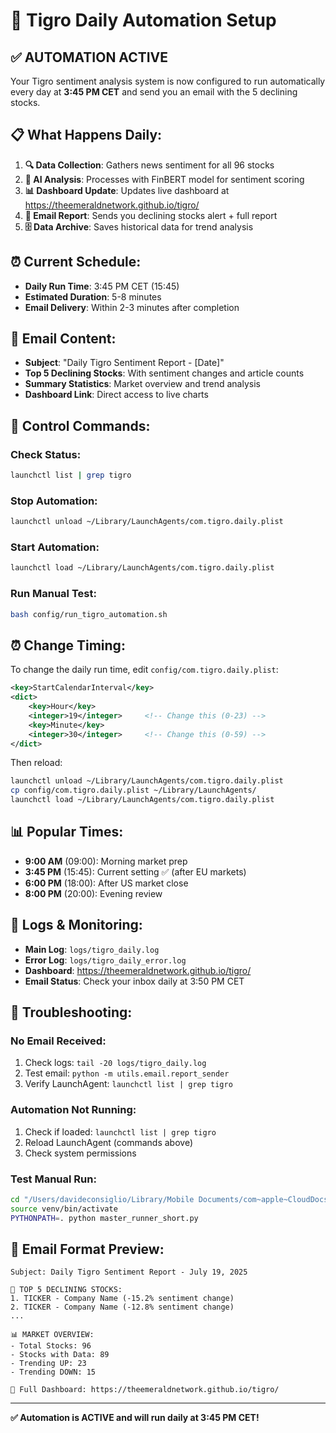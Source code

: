 # 🤖 Tigro Daily Automation Setup

## ✅ **AUTOMATION ACTIVE**

Your Tigro sentiment analysis system is now configured to run automatically every day at **3:45 PM CET** and send you an email with the 5 declining stocks.

## 📋 **What Happens Daily:**

1. **🔍 Data Collection**: Gathers news sentiment for all 96 stocks
2. **🧠 AI Analysis**: Processes with FinBERT model for sentiment scoring  
3. **📊 Dashboard Update**: Updates live dashboard at https://theemeraldnetwork.github.io/tigro/
4. **📧 Email Report**: Sends you declining stocks alert + full report
5. **🗄️ Data Archive**: Saves historical data for trend analysis

## ⏰ **Current Schedule:**
- **Daily Run Time**: 3:45 PM CET (15:45)
- **Estimated Duration**: 5-8 minutes
- **Email Delivery**: Within 2-3 minutes after completion

## 📧 **Email Content:**
- **Subject**: "Daily Tigro Sentiment Report - [Date]"
- **Top 5 Declining Stocks**: With sentiment changes and article counts
- **Summary Statistics**: Market overview and trend analysis
- **Dashboard Link**: Direct access to live charts

## 🔧 **Control Commands:**

### **Check Status:**
```bash
launchctl list | grep tigro
```

### **Stop Automation:**
```bash
launchctl unload ~/Library/LaunchAgents/com.tigro.daily.plist
```

### **Start Automation:**
```bash
launchctl load ~/Library/LaunchAgents/com.tigro.daily.plist
```

### **Run Manual Test:**
```bash
bash config/run_tigro_automation.sh
```

## ⏰ **Change Timing:**

To change the daily run time, edit `config/com.tigro.daily.plist`:

```xml
<key>StartCalendarInterval</key>
<dict>
    <key>Hour</key>
    <integer>19</integer>     <!-- Change this (0-23) -->
    <key>Minute</key>
    <integer>30</integer>     <!-- Change this (0-59) -->
</dict>
```

Then reload:
```bash
launchctl unload ~/Library/LaunchAgents/com.tigro.daily.plist
cp config/com.tigro.daily.plist ~/Library/LaunchAgents/
launchctl load ~/Library/LaunchAgents/com.tigro.daily.plist
```

## 📊 **Popular Times:**
- **9:00 AM** (09:00): Morning market prep
- **3:45 PM** (15:45): Current setting ✅ (after EU markets)
- **6:00 PM** (18:00): After US market close  
- **8:00 PM** (20:00): Evening review

## 📝 **Logs & Monitoring:**
- **Main Log**: `logs/tigro_daily.log`
- **Error Log**: `logs/tigro_daily_error.log`
- **Dashboard**: https://theemeraldnetwork.github.io/tigro/
- **Email Status**: Check your inbox daily at 3:50 PM CET

## 🚨 **Troubleshooting:**

### **No Email Received:**
1. Check logs: `tail -20 logs/tigro_daily.log`
2. Test email: `python -m utils.email.report_sender`
3. Verify LaunchAgent: `launchctl list | grep tigro`

### **Automation Not Running:**
1. Check if loaded: `launchctl list | grep tigro`
2. Reload LaunchAgent (commands above)
3. Check system permissions

### **Test Manual Run:**
```bash
cd "/Users/davideconsiglio/Library/Mobile Documents/com~apple~CloudDocs/portfolio_tracker/sentiment_analysis"
source venv/bin/activate
PYTHONPATH=. python master_runner_short.py
```

## 📧 **Email Format Preview:**

```
Subject: Daily Tigro Sentiment Report - July 19, 2025

🚨 TOP 5 DECLINING STOCKS:
1. TICKER - Company Name (-15.2% sentiment change)
2. TICKER - Company Name (-12.8% sentiment change)
...

📊 MARKET OVERVIEW:
- Total Stocks: 96
- Stocks with Data: 89
- Trending UP: 23
- Trending DOWN: 15

🔗 Full Dashboard: https://theemeraldnetwork.github.io/tigro/
```

---

**✅ Automation is ACTIVE and will run daily at 3:45 PM CET!** 